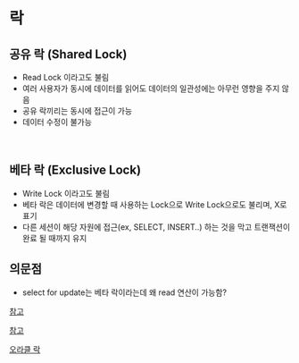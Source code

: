 # 락

## 공유 락 (Shared Lock)
* Read Lock 이라고도 불림
* 여러 사용자가 동시에 데이터를 읽어도 데이터의 일관성에는 아무런 영향을 주지 않음
* 공유 락끼리는 동시에 접근이 가능
* 데이터 수정이 불가능

 
## 베타 락 (Exclusive Lock)
* Write Lock 이라고도 불림
* 베타 락은 데이터에 변경할 때 사용하는 Lock으로 Write Lock으로도 불리며, X로 표기
* 다른 세션이 해당 자원에 접근(ex, SELECT, INSERT..) 하는 것을 막고 트랜잭션이 완료 될 때까지 유지

## 의문점 

* select for update는 베타 락이라는데 왜 read 연산이 가능함?

[참고](https://hstory0208.tistory.com/entry/%EB%8D%B0%EC%9D%B4%ED%84%B0%EB%B2%A0%EC%9D%B4%EC%8A%A4JPA-%EB%82%99%EA%B4%80%EC%A0%81-%EB%9D%BD-%EB%B9%84%EA%B4%80%EC%A0%81-%EB%9D%BD%EC%9D%B4%EB%9E%80-%EC%98%88%EC%8B%9C%EB%A5%BC-%ED%86%B5%ED%95%B4-%EC%89%BD%EA%B2%8C-%EC%95%8C%EC%95%84%EB%B3%B4%EC%9E%90)

[참고](https://velog.io/@jisulog/MySQL-%ED%8A%B8%EB%9E%9C%EC%9E%AD%EC%85%98%EA%B3%BC-SELECT-FOR-UPDATE%EB%AC%B8)

[오라클 락](https://docs.oracle.com/javadb/10.8.3.0/devguide/cdevconcepts842279.html)